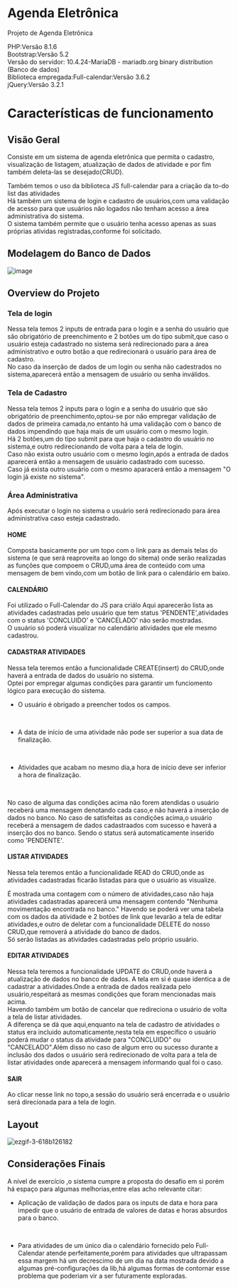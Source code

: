 # Agenda Eletrônica
Projeto de Agenda Eletrônica
<br>

PHP:Versão 8.1.6
<br>
Bootstrap:Versão 5.2
<br>
Versão do servidor: 10.4.24-MariaDB - mariadb.org binary distribution (Banco de dados)
<br>
Biblioteca empregada:Full-calendar:Versão 3.6.2 
<br>
jQuery:Versão 3.2.1

# Características de funcionamento

## Visão Geral

Consiste em um sistema de agenda eletrônica que permita o cadastro, visualização de listagem, atualização de dados de atividade e por fim também deleta-las se desejado(CRUD).
<br>

Também temos o uso da biblioteca JS full-calendar para a criação da to-do list das atividades
<br>
Há também um sistema de login e cadastro de usuários,com uma validação de acesso para que usuários não logados não tenham acesso a área administrativa do sistema.
<br>
O sistema também permite que o usuário tenha acesso apenas as suas próprias atividas registradas,conforme foi solicitado.



## Modelagem do Banco de Dados

![image](https://user-images.githubusercontent.com/96155029/192920018-4b242f74-655b-44e4-bd4f-bf64db01d125.png)

## Overview do Projeto
### Tela de login
Nessa tela temos 2 inputs de entrada para o login e a senha do usuário que são obrigatório de preenchimento e 2 botões um do tipo submit,que caso o usuário esteja cadastrado no sistema será redirecionado para a área administrativo e outro botão a que redirecionará o usuário para área de cadastro.
<br>
No caso da inserção de dados de um login ou senha não cadestrados no sistema,aparecerá então a mensagem de usuário ou senha inválidos.

### Tela de Cadastro
Nessa tela temos 2 inputs para o login e a senha do usuário que são obrigatório de preenchimento,optou-se por não empregar validação de dados de primeira camada,no entanto há uma validação com o banco de dados impendindo que haja mais de um usuário com o mesmo login.
<br>
Há 2 botões,um do tipo submit para que haja o cadastro do usuário no sistema,e outro redirecionando de volta para a tela de login.
<br>
Caso não exista outro usuário com o mesmo login,após a entrada de dados aparecerá então a mensagem de usuário cadastrado com sucesso.
<br>
Caso já exista outro usuário com o mesmo aparacerá então a mensagem "O login já existe no sistema".

### Área Administrativa 

Após executar o login no sistema o usuário será redirecionado para área administrativa caso esteja cadastrado.

#### HOME

Composta basicamente por um topo  com o link para as demais telas do sistema (e que será reaproveita ao longo do sitema) onde serão realizadas as funções que compoem o CRUD,uma área de conteúdo com uma mensagem de bem vindo,com um botão de link para o calendário em baixo.

#### CALENDÁRIO
Foi utilizado o Full-Calendar do JS para criálo
Aqui aparecerão lista as atividades cadastradas pelo usuário que tem status 'PENDENTE',atividades com o status 'CONCLUIDO' e 'CANCELADO' não serão mostradas.
<br>
O usuário só poderá visualizar no calendário atividades que ele mesmo cadastrou.

#### CADASTRAR ATIVIDADES
Nessa tela teremos então a funcionalidade CREATE(insert) do CRUD,onde haverá a entrada de dados do usuário no sistema.
<br>
Optei por empregar algumas condições para garantir um funciomento lógico para execução do sistema.
<br>

- O usuário é obrigado a preencher todos os campos.
<br>

- A data de início de uma atividade não pode ser superior a sua data de finalização.
<br>

- Atividades que acabam no mesmo dia,a hora de início deve ser inferior a hora de finalização.
<br>

No caso de alguma das condições acima não forem atendidas o usuário receberá uma mensagem denotando cada caso,e não haverá a inserção de dados no banco.
No caso de satisfeitas as condições acima,o usuário receberá a mensagem de dados cadastraados com sucesso e haverá a inserção dos no banco.
Sendo o status será automaticamente inserido como 'PENDENTE'.

#### LISTAR ATIVIDADES
Nessa tela teremos então a funcionalidade READ do CRUD,onde as atividades cadastradas ficarão listadas para que o usuário as visualize.
<br>

É mostrada uma contagem com o número de atividades,caso não haja atividades cadastradas aparecerá uma mensagem contendo "Nenhuma movimentação encontrada no banco."
Havendo se poderá ver uma tabela com os dados da atividade e 2 botões de link que levarão a tela de editar atividades,e outro de deletar com a funcionalidade DELETE do nosso CRUD,que removerá a atividade do banco de dados.
<br>
Só serão listadas as atividades cadastradas pelo próprio usuário.



#### EDITAR ATIVIDADES
Nessa tela teremos a funcionalidade UPDATE do  CRUD,onde haverá a atualização de dados no banco de dados.
A tela em si é quase identica a de cadastrar a atividades.Onde a entrada de dados realizada pelo usuário,respeitará as mesmas condições que foram mencionadas mais acima.
<br>
Havendo também um botão de cancelar que redireciona o usuário de volta a tela de listar atividades. 
<br>
A diferença se dá que aqui,enquanto na tela de cadastro de atividades o status era incluido automaticamente,nesta tela em específico o usuário poderá mudar o status da atividade para "CONCLUIDO" ou "CANCELADO".Além disso no caso de algum erro ou sucesso durante a inclusão dos dados o usuário será redirecionado de volta para a tela de listar atividades onde aparecerá a mensagem informando qual foi o caso.

#### SAIR
Ao clicar nesse link no topo,a sessão do usuário será encerrada e o usuário será direcionada para a tela de login.

## Layout
![ezgif-3-618b126182](https://user-images.githubusercontent.com/96155029/192928991-1a6eda39-2661-40d4-a1bb-1a1b576d3fc9.gif)

## Considerações Finais
A nível de exercício ,o sistema cumpre a proposta do desafio em si porém há espaço para algumas melhorias,entre elas acho relevante citar:
<br>

- Aplicação de validação de dados para os inputs de data e hora para impedir que o usuário de entrada de valores de datas e horas absurdos para o banco.
<br>

- Para atividades de um único dia o calendário fornecido pelo Full-Calendar atende perfeitamente,porém para atividades que ultrapassam essa margem há um decrescimo de um dia na data mostrada devido a algumas pré-configurações da lib,há algumas formas de contornar esse problema que poderiam vir a ser futuramente exploradas.



